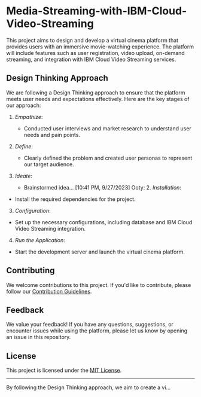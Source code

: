 # Media-Streaming-with-IBM-Cloud-Video-Streaming
This project aims to design and develop a virtual cinema platform that provides users with an immersive movie-watching experience. The platform will include features such as user registration, video upload, on-demand streaming, and integration with IBM Cloud Video Streaming services.

## Design Thinking Approach

We are following a Design Thinking approach to ensure that the platform meets user needs and expectations effectively. Here are the key stages of our approach:

1. *Empathize*:
   - Conducted user interviews and market research to understand user needs and pain points.

2. *Define*:
   - Clearly defined the problem and created user personas to represent our target audience.

3. *Ideate*:
   - Brainstormed idea…
[10:41 PM, 9/27/2023] Ooty: 2. *Installation*:
- Install the required dependencies for the project.

3. *Configuration*:
- Set up the necessary configurations, including database and IBM Cloud Video Streaming integration.

4. *Run the Application*:
- Start the development server and launch the virtual cinema platform.

## Contributing

We welcome contributions to this project. If you'd like to contribute, please follow our [Contribution Guidelines](CONTRIBUTING.md).

## Feedback

We value your feedback! If you have any questions, suggestions, or encounter issues while using the platform, please let us know by opening an issue in this repository.

## License

This project is licensed under the [MIT License](LICENSE).

---

By following the Design Thinking approach, we aim to create a vi…
